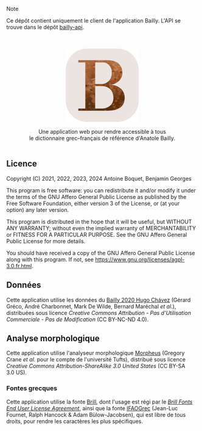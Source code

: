 > [!NOTE]
> Ce dépôt contient uniquement le client de l'application Bailly. L'API se trouve dans le dépôt [bailly-api](https://github.com/antoineboquet/bailly-api).

<p align="center">
  <br><br><img width="192" height="192" src="public/android-chrome-192x192.png">
</p>

<p align="center">
  Une application web pour rendre accessible à tous<br>
  le dictionnaire grec–français de référence d'Anatole Bailly.<br><br>
</p>

## Licence

Copyright (C) 2021, 2022, 2023, 2024 Antoine Boquet, Benjamin Georges

This program is free software: you can redistribute it and/or modify
it under the terms of the GNU Affero General Public License as published by
the Free Software Foundation, either version 3 of the License, or
(at your option) any later version.

This program is distributed in the hope that it will be useful,
but WITHOUT ANY WARRANTY; without even the implied warranty of
MERCHANTABILITY or FITNESS FOR A PARTICULAR PURPOSE. See the
GNU Affero General Public License for more details.

You should have received a copy of the GNU Affero General Public License
along with this program. If not, see https://www.gnu.org/licenses/agpl-3.0.fr.html.

## Données

Cette application utilise les données du [Bailly 2020 Hugo Chávez](http://gerardgreco.free.fr/spip.php?article52) (Gérard Gréco, André Charbonnet, Mark De Wilde, Bernard Maréchal _et al._), distribuées sous licence _Creative Commons Attribution - Pas d'Utilisation Commerciale - Pas de Modification_ (CC BY-NC-ND 4.0).

## Analyse morphologique

Cette application utilise l'analyseur morphologique [Morpheus](https://github.com/PerseusDL/morpheus) (Gregory Crane _et al._ pour le compte de l'université Tufts), distribué sous licence _Creative Commons Attribution-ShareAlike 3.0 United States_ (CC BY-SA 3.0 US).

### Fontes grecques

Cette application utilise la fonte [Brill](https://brill.com/page/419386), dont l'usage est régi par le *[Brill Fonts End User License Agreement](https://brill.com/page/FontsEndUserLicenseAgreement/brill-fonts-end-user-license-agreement)*, ainsi que la fonte [IFAOGrec](https://www.ifao.egnet.net/publications/outils/polices/#grec) (Jean-Luc Fournet, Ralph Hancock & Adam Bülow-Jacobsen), qui est libre de tous droits, pour rendre les caractères les plus spécifiques.
